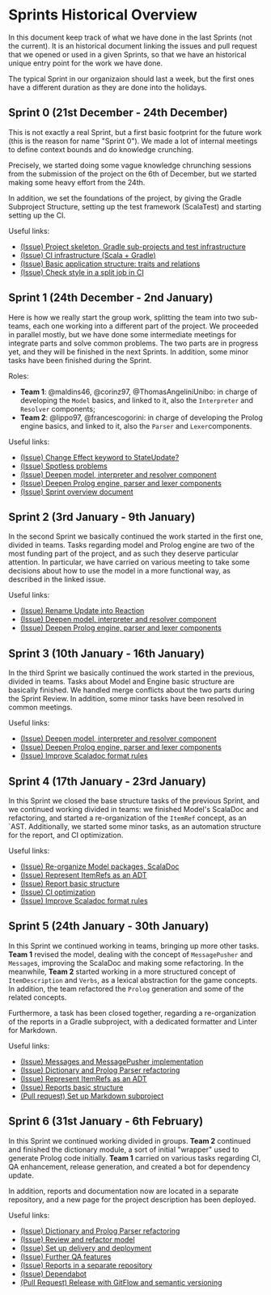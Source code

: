 # Sprints Historical Overview

In this document keep track of what we have done in the last Sprints (not the
current). It is an historical document linking the issues and pull request that
we opened or used in a given Sprints, so that we have an historical unique entry
point for the work we have done.

The typical Sprint in our organizaion should last a week, but the first ones
have a different duration as they are done into the holidays.

## Sprint 0 (21st December - 24th December)

This is not exactly a real Sprint, but a first basic footprint for the future
work (this is the reason for name "Sprint 0"). We made a lot of internal
meetings to define context bounds and do knowledge crunching.

Precisely, we started doing some vague knowledge chrunching sessions from the
submission of the project on the 6th of December, but we started making some
heavy effort from the 24th.

In addition, we set the foundations of the project, by giving the Gradle
Subproject Structure, setting up the test framework (ScalaTest) and starting
setting up the CI.

Useful links:

- [(Issue) Project skeleton, Gradle sub-projects and test infrastructure](https://github.com/scalaquest/PPS-19-ScalaQuest/issues/1)
- [(Issue) CI infrastructure (Scala + Gradle)](https://github.com/scalaquest/PPS-19-ScalaQuest/issues/3)
- [(Issue) Basic application structure: traits and relations](https://github.com/scalaquest/PPS-19-ScalaQuest/issues/5)
- [(Issue) Check style in a split job in CI](https://github.com/scalaquest/PPS-19-ScalaQuest/issues/11)

## Sprint 1 (24th December - 2nd January)

Here is how we really start the group work, splitting the team into two
sub-teams, each one working into a different part of the project. We proceeded
in parallel mostly, but we have done some intermediate meetings for integrate
parts and solve common problems. The two parts are in progress yet, and they
will be finished in the next Sprints. In addition, some minor tasks have been
finished during the Sprint.

Roles:

- **Team 1**: @maldins46, @corinz97, @ThomasAngeliniUnibo: in charge of
  developing the `Model` basics, and linked to it, also the `Interpreter` and
  `Resolver` components;
- **Team 2**: @lippo97, @francescogorini: in charge of developing the Prolog
  engine basics, and linked to it, also the `Parser` and `Lexer`components.

Useful links:

- [(Issue) Change Effect keyword to StateUpdate?](https://github.com/scalaquest/PPS-19-ScalaQuest/issues/8)
- [(Issue) Spotless problems](https://github.com/scalaquest/PPS-19-ScalaQuest/issues/13)
- [(Issue) Deepen model, interpreter and resolver component](https://github.com/scalaquest/PPS-19-ScalaQuest/issues/7)
- [(Issue) Deepen Prolog engine, parser and lexer components](https://github.com/scalaquest/PPS-19-ScalaQuest/issues/6)
- [(Issue) Sprint overview document](https://github.com/scalaquest/PPS-19-ScalaQuest/issues/19)

## Sprint 2 (3rd January - 9th January)

In the second Sprint we basically continued the work started in the first one,
divided in teams. Tasks regarding model and Prolog engine are two of the most
funding part of the project, and as such they deserve particular attention. In
particular, we have carried on various meeting to take some decisions about how
to use the model in a more functional way, as described in the linked issue.

Useful links:

- [(Issue) Rename Update into Reaction](https://github.com/scalaquest/PPS-19-ScalaQuest/issues/17)
- [(Issue) Deepen model, interpreter and resolver component](https://github.com/scalaquest/PPS-19-ScalaQuest/issues/7)
- [(Issue) Deepen Prolog engine, parser and lexer components](https://github.com/scalaquest/PPS-19-ScalaQuest/issues/6)

## Sprint 3 (10th January - 16th January)

In the third Sprint we basically continued the work started in the previous,
divided in teams. Tasks about Model and Engine basic structure are basically
finished. We handled merge conflicts about the two parts during the Sprint
Review. In addition, some minor tasks have been resolved in common meetings.

Useful links:

- [(Issue) Deepen model, interpreter and resolver component](https://github.com/scalaquest/PPS-19-ScalaQuest/issues/7)
- [(Issue) Deepen Prolog engine, parser and lexer components](https://github.com/scalaquest/PPS-19-ScalaQuest/issues/6)
- [(Issue) Improve Scaladoc format rules](https://github.com/scalaquest/PPS-19-ScalaQuest/issues/29)

## Sprint 4 (17th January - 23rd January)

In this Sprint we closed the base structure tasks of the previous Sprint, and we
continued working divided in teams: we finished Model's ScalaDoc and
refactoring, and started a re-organization of the `ItemRef` concept, as an `AST.
Additionally, we started some minor tasks, as an automation structure for the
report, and CI optimization.

Useful links:

- [(Issue) Re-organize Model packages, ScalaDoc](https://github.com/scalaquest/PPS-19-ScalaQuest/issues/35)
- [(Issue) Represent ItemRefs as an ADT](https://github.com/scalaquest/PPS-19-ScalaQuest/issues/30)
- [(Issue) Report basic structure](https://github.com/scalaquest/PPS-19-ScalaQuest/issues/20)
- [(Issue) CI optimization](https://github.com/scalaquest/PPS-19-ScalaQuest/issues/23)
- [(Issue) Improve Scaladoc format rules](https://github.com/scalaquest/PPS-19-ScalaQuest/issues/29)

## Sprint 5 (24th January - 30th January)

In this Sprint we continued working in teams, bringing up more other tasks.
**Team 1** revised the model, dealing with the concept of `MessagePusher` and
`Message`s, improving the ScalaDoc and making some refactoring. In the
meanwhile, **Team 2** started working in a more structured concept of
`ItemDescription` and `Verbs`, as a lexical abstraction for the game concepts.
In addition, the team refactored the `Prolog` generation and some of the related
concepts.

Furthermore, a task has been closed together, regarding a re-organization of the
reports in a Gradle subproject, with a dedicated formatter and Linter for
Markdown.

Useful links:

- [(Issue) Messages and MessagePusher implementation](https://github.com/scalaquest/PPS-19-ScalaQuest/issues/47)
- [(Issue) Dictionary and Prolog Parser refactoring](https://github.com/scalaquest/PPS-19-ScalaQuest/issues/48)
- [(Issue) Represent ItemRefs as an ADT](https://github.com/scalaquest/PPS-19-ScalaQuest/issues/30)
- [(Issue) Reports basic structure](https://github.com/scalaquest/PPS-19-ScalaQuest/issues/20)
- [(Pull request) Set up Markdown subproject](https://github.com/scalaquest/PPS-19-ScalaQuest/pull/46)

## Sprint 6 (31st January - 6th February)

In this Sprint we continued working divided in groups. **Team 2** continued and
finished the dictionary module, a sort of initial "wrapper" used to generate
Prolog code initially. **Team 1** carried on various tasks regarding CI, QA
enhancement, release generation, and created a bot for dependency update.

In addition, reports and documentation now are located in a separate repository,
and a new page for the project description has been deployed.

Useful links:

- [(Issue) Dictionary and Prolog Parser refactoring](https://github.com/scalaquest/PPS-19-ScalaQuest/issues/48)
- [(Issue) Review and refactor model](https://github.com/scalaquest/PPS-19-ScalaQuest/issues/66)
- [(Issue) Set up delivery and deployment](https://github.com/scalaquest/PPS-19-ScalaQuest/issues/22)
- [(Issue) Further QA features](https://github.com/scalaquest/PPS-19-ScalaQuest/issues/52)
- [(Issue) Reports in a separate repository](https://github.com/scalaquest/PPS-19-ScalaQuest/issues/54)
- [(Issue) Dependabot](https://github.com/scalaquest/PPS-19-ScalaQuest/issues/64)
- [(Pull Request) Release with GitFlow and semantic versioning](https://github.com/scalaquest/PPS-19-ScalaQuest/issues/63)
